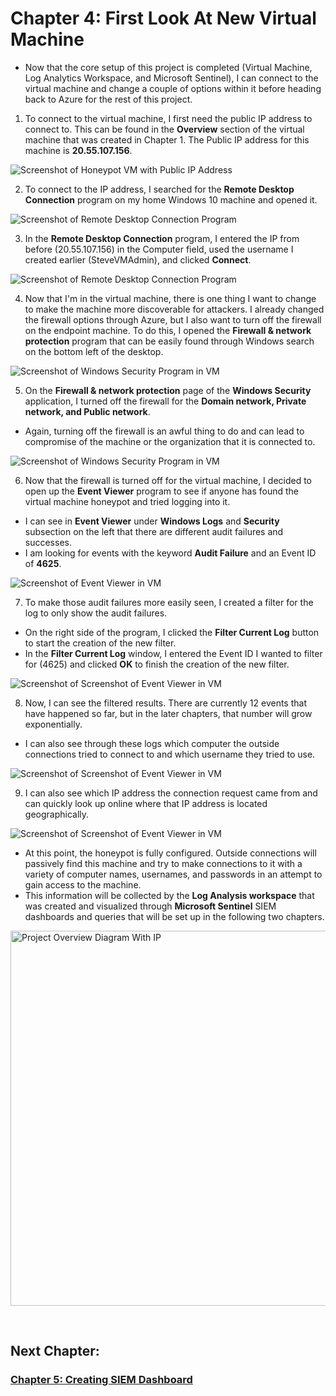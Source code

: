 # Chapter 4: First Look At New Virtual Machine

- Now that the core setup of this project is completed (Virtual Machine, Log Analytics Workspace, and Microsoft Sentinel), I can connect to the virtual machine and change a couple of options within it before heading back to Azure for the rest of this project.

1. To connect to the virtual machine, I first need the public IP address to connect to. This can be found in the **Overview** section of the virtual machine that was created in Chapter 1. The Public IP address for this machine is **20.55.107.156**.

![Screenshot of Honeypot VM with Public IP Address](https://raw.githubusercontent.com/skghprofile/Microsoft-Azure-SIEM-Project/main/images/c4-img1.PNG)

2. To connect to the IP address, I searched for the **Remote Desktop Connection** program on my home Windows 10 machine and opened it.

![Screenshot of Remote Desktop Connection Program](https://raw.githubusercontent.com/skghprofile/Microsoft-Azure-SIEM-Project/main/images/c4-img2.PNG)

3. In the **Remote Desktop Connection** program, I entered the IP from before (20.55.107.156) in the Computer field, used the username I created earlier (SteveVMAdmin), and clicked **Connect**.

![Screenshot of Remote Desktop Connection Program](https://raw.githubusercontent.com/skghprofile/Microsoft-Azure-SIEM-Project/main/images/c4-img3.PNG)

4. Now that I'm in the virtual machine, there is one thing I want to change to make the machine more discoverable for attackers. I already changed the firewall options through Azure, but I also want to turn off the firewall on the endpoint machine. To do this, I opened the **Firewall & network protection** program that can be easily found through Windows search on the bottom left of the desktop.

![Screenshot of Windows Security Program in VM](https://raw.githubusercontent.com/skghprofile/Microsoft-Azure-SIEM-Project/main/images/c4-img4.PNG)

5. On the **Firewall & network protection** page of the **Windows Security** application, I turned off the firewall for the **Domain network, Private network, and Public network**.
- Again, turning off the firewall is an awful thing to do and can lead to compromise of the machine or the organization that it is connected to.

![Screenshot of Windows Security Program in VM](https://raw.githubusercontent.com/skghprofile/Microsoft-Azure-SIEM-Project/main/images/c4-img5.PNG)

6. Now that the firewall is turned off for the virtual machine, I decided to open up the **Event Viewer** program to see if anyone has found the virtual machine honeypot and tried logging into it.
- I can see in **Event Viewer** under **Windows Logs** and **Security** subsection on the left that there are different audit failures and successes.
- I am looking for events with the keyword **Audit Failure** and an Event ID of **4625**.

![Screenshot of Event Viewer in VM](https://raw.githubusercontent.com/skghprofile/Microsoft-Azure-SIEM-Project/main/images/c4-img6.PNG)

7. To make those audit failures more easily seen, I created a filter for the log to only show the audit failures.
- On the right side of the program, I clicked the **Filter Current Log** button to start the creation of the new filter.
- In the **Filter Current Log** window, I entered the Event ID I wanted to filter for (4625) and clicked **OK** to finish the creation of the new filter.

![Screenshot of Screenshot of Event Viewer in VM](https://raw.githubusercontent.com/skghprofile/Microsoft-Azure-SIEM-Project/main/images/c4-img7.PNG)

8. Now, I can see the filtered results. There are currently 12 events that have happened so far, but in the later chapters, that number will grow exponentially.
- I can also see through these logs which computer the outside connections tried to connect to and which username they tried to use.

![Screenshot of Screenshot of Event Viewer in VM](https://raw.githubusercontent.com/skghprofile/Microsoft-Azure-SIEM-Project/main/images/c4-img8.PNG)

9. I can also see which IP address the connection request came from and can quickly look up online where that IP address is located geographically.

![Screenshot of Screenshot of Event Viewer in VM](https://raw.githubusercontent.com/skghprofile/Microsoft-Azure-SIEM-Project/main/images/c4-img9.PNG)

- At this point, the honeypot is fully configured. Outside connections will passively find this machine and try to make connections to it with a variety of computer names, usernames, and passwords in an attempt to gain access to the machine.
- This information will be collected by the **Log Analysis workspace** that was created and visualized through **Microsoft Sentinel** SIEM dashboards and queries that will be set up in the following two chapters.

<img src="https://raw.githubusercontent.com/skghprofile/Microsoft-Azure-SIEM-Project/main/images/AzureVMOverviewWIP.PNG" alt="Project Overview Diagram With IP" width="600">

&nbsp;

## Next Chapter: 
### [Chapter 5: Creating SIEM Dashboard](https://github.com/skghprofile/Microsoft-Azure-SIEM-Project/blob/main/chapters/Chapter5_CreatingSIEMDashboard.md)